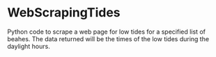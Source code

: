 # WebScrapingTides
Python code to scrape a web page for low tides for a specified list of beahes.  The data returned will be the times of the low tides during the daylight hours.
